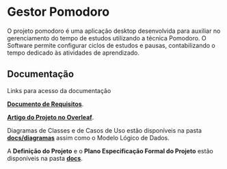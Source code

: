 # Gestor Pomodoro
O projeto pomodoro é uma aplicação desktop desenvolvida para auxiliar no gerenciamento do tempo de estudos utilizando a técnica Pomodoro. O Software permite configurar ciclos de estudos e pausas, contabilizando o tempo dedicado às atividades de aprendizado.

## Documentação
Links para acesso da documentação

[**Documento de Requisitos**](https://docs.google.com/document/d/1oTKKAZe8NBKXy9fPfUJmcsrDCGYpGU6K). 

[**Artigo do Projeto no Overleaf**](https://www.overleaf.com/read/sprtbrksmwvd#c80fc1).

Diagramas de Classes e de Casos de Uso estão disponíveis na pasta [**docs/diagramas**](https://github.com/queirozPedro/pomodoro/tree/main/DOCS/diagramas) assim como o Modelo Lógico de Dados.

A <strong>Definição do Projeto</strong> e o <strong>Plano Especificação Formal do Projeto</strong> estão disponíveis na pasta [**docs**](https://github.com/queirozPedro/pomodoro/tree/main/DOCS).